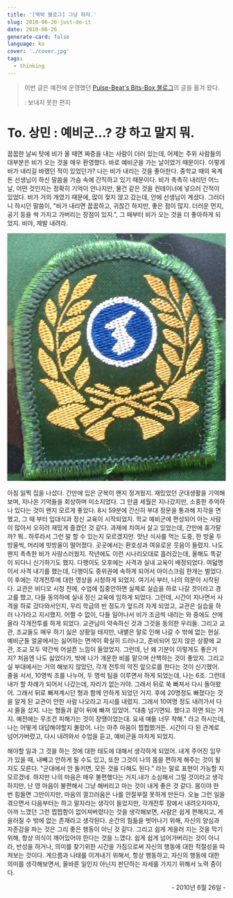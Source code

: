 ```yaml
---
title: '[맥박 블로그] 그냥 하자.'
slug: 2010-06-26-just-do-it
date: 2010-06-26
generate-card: false
language: ko
cover: './cover.jpg'
tags:
  - thinking
---
```


> 이번 글은 예전에 운영했던 [Pulse-Beat's Bits-Box 블로그](https://pulsebeat.tistory.com/)의 글을 옮겨 왔다.
>
> : 보내지 못한 편지

# To. 상민 : 예비군…? 걍 하고 말지 뭐.

꿉꿉한 날씨 탓에 비가 올 때면 짜증을 내는 사람이 더러 있는데, 어제는 주위 사람들의 대부분은 비가 오는 것을 매우 환영했다. 바로 예비군을 가는 날이었기 때문이다. 이렇게 비가 내리길 바랬던 적이 있었던가? 나는 비가 내리는 것을 좋아한다. 중학교 때의 옥계돈 선생님이 하신 말씀을 가슴 속에 간직하고 있기 때문이다. 비가 촉촉히 내리던 어느 날, 어떤 것인지는 정확히 기억이 안나지만, 물건 같은 것을 컨테이너에 넣으러 간적이 있었다. 비가 거의 개였기 때문에, 많이 젖지 않고 갔는데, 안에 선생님이 계셨다. 그러더니 하시던 말씀이, "비가 내리면 꿉꿉하고, 귀찮긴 하지만, 좋은 점이 많지. 더러운 먼지, 공기 등을 싹 가지고 가버리는 장점이 있지.", 그 때부터 비가 오는 것을 더 좋아하게 되었지. 비야, 제발 내려라.

![예비군 마크, 출처 : 위키피디아](./cover.jpg)

아침 일찍 집을 나섰다. 간만에 입은 군복이 왠지 정겨웠지. 재밌었던 군대생활을 기억해보며, 지나온 기억들을 회상하며 미소지었다. 그 만큼 세월은 지나갔지만, 소중한 추억하나 있다는 것이 왠지 모르게 좋았다. 8시 59분에 간신히 부대 정문을 통과해 지각을 면했고, 그 때 부터 입대식과 정신 교육이 시작되었지. 학교 예비군에 편성되어 아는 사람이 많아서 오히려 재밌게 즐겼던 것 같다. 과제에 치여서 살고 있었는데, 간만에 휴가랄까? 뭐.. 하루라서 그런 말 할 수 있는지 모르겠지만. 맛난 식사를 먹는 도중, 한 방울 두 방울씩, 머리에 빗방울이 떨어졌다. 곳곳에서는 환호성과 여유로운 웃음이 들렸지. 나도 왠지 촉촉한 비가 사랑스러웠지. 작년에도 이런 시나리오대로 흘러갔는데, 올해도 똑같이 되다니 신기하기도 했지. 다행이도 오후에는 사격과 실내 교육이 배정되었다. 여덟명이서 사격 내기를 했는데, 다행이도 중위권에 속하게 되어서 아이스크림 한개는 벌었다. 이 후에는 각개전투에 대한 영상을 시청하게 되었지. 여기서 부터, 나의 의문이 시작된다. 교관은 비디오 시청 전에, 수업에 집중안하면 실제로 실습을 하로 나갈 것이라고 경고를 했고, 다들 동의하에 실내 정신 교육에 임하게 되었다. 그런데, 시간이 지나면서 사격을 하로 갔다와서인지, 우리 학급의 반 정도가 엎드려 자게 되었고, 교관은 실습을 하러 나가라고 지시했지. 어쩔 수 없이, 다들 일어나서 비가 조금씩 내리는 와 중에도 산에 올라 각개전투를 하게 되었다. 교관님이 약속하신 것과 그것을 동의한 우리들. 그리고 교관, 조교들도 매우 하기 싫은 상황일 태지만, 내뱉은 말로 인해 나갈 수 밖에 없는 현실. 예비군들 얼굴에서는 싫어하는 면색이 확실히 드러나고, 준비되어 있지 않은 상황에 교관, 조교 모두 약간씩 어설픈 느낌이 들었었지. 그런데, 난 왜 기분이 이렇게도 좋은거지? 처음엔 나도 싫었다가, 밖에 나가 개운한 비를 맡으며 산책하는 것이 좋았지. 그리고 실 부대에서는 거의 해보지 않았던, 각개 전투의 약진 앞으로를 한다는 것이 신기했어. 줄을 서서, 10명씩 조를 나누어, 두 명씩 팀을 이루면서 하게 되었는데, 나는 6조. 그런데 내가 할 차례가 되어서 나갔는데, 자리가 없는거야. 그래서 뒤로 쑥 빠져서 다시 돌아왔어. 그래서 뒤로 빠져계시던 형과 함께 안하게 되었던 거지. 후에 20명정도 빠졌다는 것을 알게 된 교관이 안한 사람 나오라고 지시를 내렸지. 그래서 10여명 정도 내려가서 다시 줄을 섰지. 나는 형들과 같이 뒤에 빠져 있었어. "대충 넘기면되. 했다고 하면 되는 거지. 예전에는 무조건 피해가는 것이 장땡이었는대. 요새 얘들 너무 착해." 라고 하시는데, 나는 어떻게 대답해야할지 몰랐어. 나는 아주 마음이 찝찝했거든. 시간이 다 된 관계로 넘어가버렸고, 다시 내려와서 수업을 듣고, 예비군을 마치게 되었지.

해야할 일과 그 것을 하는 것에 대한 태도에 대해서 생각하게 되었어. 내게 주어진 임무가 있을 때, 내빼고 안하게 될 수도 있고, 또한 그것이 나의 몸을 편하게 해주는 것이 될 지도 모른다. "군대에서 안 들키면, 모든 것을 다해도 된다." 라는 말로 표현이 가능할 지 모르겠네. 하지만 나의 마음은 매우 불편했다는 거지.내가 소심해서 그럴 것이라고 생각하지만, 난 영 마음이 불편해서 그냥 해버리고 마는 것이 내게 좋은 것 같다. 몸이야 한 번 힘들면 그만이지만, 마음의 껄끄러움은 나를 안절부절 못하게 만든다. 오늘 그런 일을 겪으면서 다음부터는 하고 말자라는 생각이 들었지만, 각개전투 장에서 내려오자마자, 아까 느꼈던 그런 찝찝함이 없어져버렸다는 것을 생각해보면, 사람은 쉽게 편해지고, 게을러질 수 밖에 없는 존재라고 생각된다. 순간의 힘듦을 벗어나기 위해, 자신의 양심과 자존감을 파는 것은 그리 좋은 행동이 아닌 것 같다. 그리고 쉽게 게을러 지는 것을 막기 위해, 항상 의식이 깨어있어야 한다는 것을 느꼈다. 쉽게 쉽게 넘어가버리는 것이 아니라, 반성을 하거나, 의미를 찾기위한 시간을 가짐으로써 자신의 행동에 대한 적절성을 따져보는 것이다. 게으름과 나태를 이겨내기 위해서, 항상 행동하고, 자신의 행동에 대한 의미를 생각해보면서, 올바른 일인지 아닌지 판단하는 자세를 가지기 위해서 노력 중이다.

 <p style="text-align:right;">- 2010년 6월 26일 -</p>
